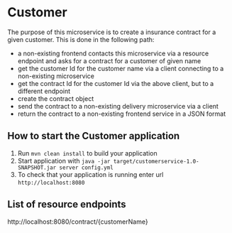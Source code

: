 # Customer

The purpose of this microservice is to create a insurance contract for a given customer. This is done in the following path:
- a non-existing frontend contacts this microservice via a resource endpoint and asks for a contract for a customer of given name
- get the customer Id for the customer name via a client connecting to a non-existing microservice
- get the contract Id for the customer Id via the above client, but to a different endpoint
- create the contract object
- send the contract to a non-existing delivery microservice via a client
- return the contract to a non-existing frontend service in a JSON format

How to start the Customer application
---

1. Run `mvn clean install` to build your application
1. Start application with `java -jar target/customerservice-1.0-SNAPSHOT.jar server config.yml`
1. To check that your application is running enter url `http://localhost:8080`

List of resource endpoints
---
http://localhost:8080/contract/{customerName}